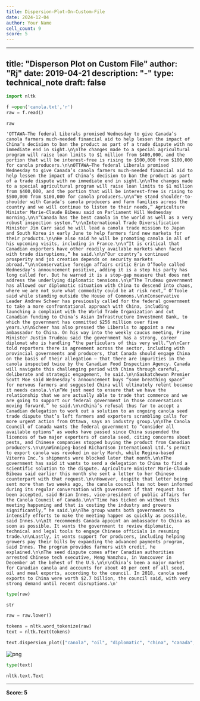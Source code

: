 ```yaml
---
title: Dispersion-Plot-On-Custom-File
date: 2024-12-04
author: Your Name
cell_count: 9
score: 5
---
```


---
title: "Disperson Plot on Custom File"
author: "Rj"
date: 2019-04-21
description: "-"
type: technical_note
draft: false
---

```python
import nltk
```


```python
f =open('canola.txt','r')
raw = f.read()
```


```python
raw
```




    'OTTAWA—The federal Liberals promised Wednesday to give Canada’s canola farmers much-needed financial aid to help lessen the impact of China’s decision to ban the product as part of a trade dispute with no immediate end in sight.\n\nThe changes made to a special agricultural program will raise loan limits to $1 million from $400,000, and the portion that will be interest-free is rising to $500,000 from $100,000 for canola producers.\n\nOTTAWA—The federal Liberals promised Wednesday to give Canada’s canola farmers much-needed financial aid to help lessen the impact of China’s decision to ban the product as part of a trade dispute with no immediate end in sight.\n\nThe changes made to a special agricultural program will raise loan limits to $1 million from $400,000, and the portion that will be interest-free is rising to $500,000 from $100,000 for canola producers.\n\n“We stand shoulder-to-shoulder with Canada’s canola producers and farm families across the country and we will continue to listen to their needs,” Agriculture Minister Marie-Claude Bibeau said on Parliament Hill Wednesday morning.\n\n“Canada has the best canola in the world as well as a very robust inspection system.”\n\nInternational Trade Diversification Minister Jim Carr said he will lead a canola trade mission to Japan and South Korea in early June to help farmers find new markets for their products.\n\nHe also said he will be promoting canola in all of his upcoming visits, including in France.\n\n“It is critical that Canadian exporters have other readily available markets when faced with trade disruptions,” he said.\n\n“Our country’s continued prosperity and job creation depends on security markets abroad.”\n\nConservative foreign affairs critic Erin O’Toole called Wednesday’s announcement positive, adding it is a step his party has long called for. But he warned it is a stop-gap measure that does not address the underlying diplomatic tensions.\n\n“The Trudeau government has allowed our diplomatic situation with China to descend into chaos, where we are not sure what commodity could be at risk next,” O’Toole said while standing outside the House of Commons.\n\nConservative Leader Andrew Scheer has previously called for the federal government to take a more confrontational approach with China, including launching a complaint with the World Trade Organization and cut Canadian funding to China’s Asian Infrastructure Investment Bank, to which the government has committed $256 million over five years.\n\nScheer has also pressed the Liberals to appoint a new ambassador to China. On his way into the weekly caucus meeting, Prime Minister Justin Trudeau said the government has a strong, career diplomat who is handling “the particulars of this very well.”\n\nCarr told reporters there is agreement across the sector, including with provincial governments and producers, that Canada should engage China on the basis of their allegation — that there are impurities in the canola inspected twice by the Canadian Food Inspection Agency. Canada will navigate this challenging period with China through careful, deliberate and strategic engagement, he said.\n\nSaskatchewan Premier Scott Moe said Wednesday’s announcement buys “some breathing space” for nervous farmers and suggested China will ultimately relent because it needs canola.\n\n“We just need to ensure that we have the relationship that we are actually able to trade that commerce and we are going to support our federal government in those conversations moving forward,” he said.\n\nChina’s refusal thus far to accept a Canadian delegation to work out a solution to an ongoing canola seed trade dispute that’s left farmers and exporters scrambling calls for more urgent action from Ottawa, says an industry group.\n\nThe Canola Council of Canada wants the federal government to “consider all available options” as weeks have passed since China suspended the licences of two major exporters of canola seed, citing concerns about pests, and Chinese companies stopped buying the product from Canadian producers.\n\n\nWinnipeg-based Richardson International Ltd.’s permit to export canola was revoked in early March, while Regina-based Viterra Inc.’s shipments were blocked later that month.\n\nThe government has said it wants to send a delegation to China to find a scientific solution to the dispute. Agriculture minister Marie-Claude Bibeau said earlier this month she sent a letter to her Chinese counterpart with that request.\n\nHowever, despite that letter being sent more than two weeks ago, the canola council has not been informed during its regular conversation with government if that request has been accepted, said Brian Innes, vice-president of public affairs for the Canola Council of Canada.\n\n“Time has ticked on without this meeting happening and that is costing the industry and growers significantly,” he said.\n\nThe group wants both governments to intensify efforts to make the meeting happen as quickly as possible, said Innes.\n\nIt recommends Canada appoint an ambassador to China as soon as possible. It wants the government to review diplomatic, technical and legal tools to engage Chinese officials in resuming trade.\n\nLastly, it wants support for producers, including helping growers pay their bills by expanding the advanced payments program, said Innes. The program provides farmers with credit, he explained.\n\nThe seed dispute comes after Canadian authorities arrested Chinese tech executive, Meng Wanzhou, in Vancouver in December at the behest of the U.S.\n\n\nChina’s been a major market for Canadian canola and accounts for about 40 per cent of all seed, oil and meal exports, according to the council. In 2018, canola seed exports to China were worth $2.7 billion, the council said, with very strong demand until recent disruptions.\n'




```python
type(raw)
```




    str




```python
raw = raw.lower()
```


```python
tokens = nltk.word_tokenize(raw)
text = nltk.Text(tokens)
```


```python
text.dispersion_plot(["canola", "oil", "diplomatic", "china", "canada", "parliament"])
```


    
![png](/mlnotes/images/dispersion-plot-on-custom-file_7_0.png)
    



```python
type(text)
```




    nltk.text.Text




---
**Score: 5**
